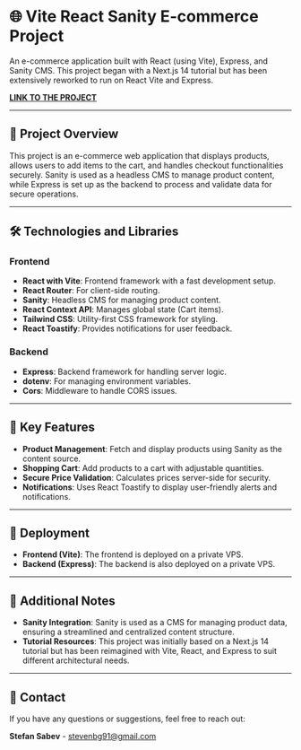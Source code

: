 # 🌐 **Vite React Sanity E-commerce Project**

An e-commerce application built with React (using Vite), Express, and Sanity CMS. This project began with a Next.js 14 tutorial but has been extensively reworked to run on React Vite and Express.

**[LINK TO THE PROJECT](http://ecommerce.stefansabev.com)**

---

## 📌 **Project Overview**

This project is an e-commerce web application that displays products, allows users to add items to the cart, and handles checkout functionalities securely. Sanity is used as a headless CMS to manage product content, while Express is set up as the backend to process and validate data for secure operations.

---

## 🛠️ **Technologies and Libraries**

### **Frontend**
- **React with Vite**: Frontend framework with a fast development setup.
- **React Router**: For client-side routing.
- **Sanity**: Headless CMS for managing product content.
- **React Context API**: Manages global state (Cart items).
- **Tailwind CSS**: Utility-first CSS framework for styling.
- **React Toastify**: Provides notifications for user feedback.

### **Backend**
- **Express**: Backend framework for handling server logic.
- **dotenv**: For managing environment variables.
- **Cors**: Middleware to handle CORS issues.

---

## 🚀 **Key Features**
- **Product Management**: Fetch and display products using Sanity as the content source.
- **Shopping Cart**: Add products to a cart with adjustable quantities.
- **Secure Price Validation**: Calculates prices server-side for security.
- **Notifications**: Uses React Toastify to display user-friendly alerts and notifications.

---

## 🚀 **Deployment**
- **Frontend (Vite)**: The frontend is deployed on a private VPS.
- **Backend (Express)**: The backend is also deployed on a private VPS.

---

## 📒 **Additional Notes**
- **Sanity Integration**: Sanity is used as a CMS for managing product data, ensuring a streamlined and centralized content structure.
- **Tutorial Resources**: This project was initially based on a Next.js 14 tutorial but has been reimagined with Vite, React, and Express to suit different architectural needs.

---

## 📧 **Contact**

If you have any questions or suggestions, feel free to reach out:

**Stefan Sabev** - [stevenbg91@gmail.com](mailto:stevenbg91@gmail.com)
